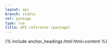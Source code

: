 ```yaml
---
layout: api
branch: stable
ref: package
type: lua
title: API reference (package)
---
```

{% include anchor_headings.html html=content %}